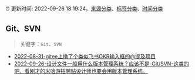:alarm_clock: 更新时间: 2022-09-26 18:19:24。[来源分类](../README.md)、[标签分类](../TAGS.md)、[时间分类](../TIMELINE.md)

## Git、SVN


> 关键字：`Git`、`SVN`



- [2022-08-31-gitee上撸了个类似飞书OKR输入框的@提及项目](https://www.zhangxinxu.com/wordpress/2022/08/gitee-feishu-okr-at-mention/) 
- [2022-09-26-设计文件一般用什么版本管理系统？应该不是-Git/SVN-这类的吧，看刚才的米哈游招聘贴设计师也要会用版本管理系统。](https://www.v2ex.com/t/883128) 